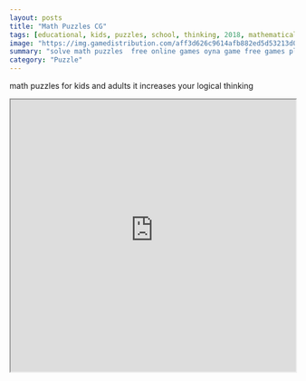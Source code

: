 ```yaml
---
layout: posts
title: "Math Puzzles CG"
tags: [educational, kids, puzzles, school, thinking, 2018, mathematical, mathematics, number, think, free, online, games, oyna, game, free, games, play, play, games]
image: "https://img.gamedistribution.com/aff3d626c9614afb882ed5d53213d01e-512x340.jpeg"
summary: "solve math puzzles  free online games oyna game free games play play games"
category: "Puzzle"
---
```


math puzzles for kids and adults it increases your logical thinking

<iframe width="100%" height="480px;" src="https://html5.gamedistribution.com/aff3d626c9614afb882ed5d53213d01e/"></iframe>